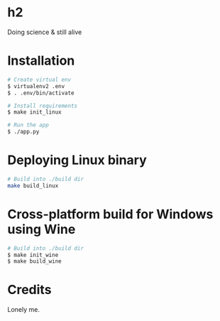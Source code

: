 # h2
Doing science &amp; still alive

# Installation

```sh
# Create virtual env
$ virtualenv2 .env
$ . .env/bin/activate

# Install requirements
$ make init_linux

# Run the app
$ ./app.py
```

# Deploying Linux binary

```sh
# Build into ./build dir
make build_linux
```

# Cross-platform build for Windows using Wine

```sh
# Build into ./build dir
$ make init_wine
$ make build_wine
```

# Credits

Lonely me.
